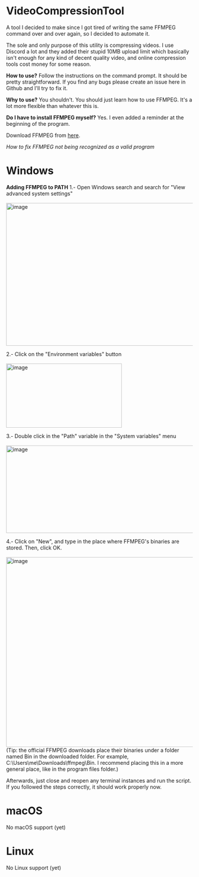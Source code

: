 # VideoCompressionTool
A tool I decided to make since I got tired of writing the same FFMPEG command over and over again, so I decided to automate it.

The sole and only purpose of this utility is compressing videos. I use Discord a lot and they added their stupid 10MB upload limit which basically isn't enough for any kind of decent quality video, and online compression tools cost money for some reason.

**How to use?**
Follow the instructions on the command prompt. It should be pretty straightforward. If you find any bugs please create an issue here in Github and I'll try to fix it.

**Why to use?**
You shouldn't. You should just learn how to use FFMPEG. It's a lot more flexible than whatever this is.

**Do I have to install FFMPEG myself?**
Yes. I even added a reminder at the beginning of the program.

Download FFMPEG from [here](https://ffmpeg.org/download.html).

*How to fix FFMPEG not being recognized as a valid program*

# Windows
**Adding FFMPEG to PATH**
1.- Open Windows search and search for "View advanced system settings"<br><br>
<img width="764" height="385" alt="image" src="https://github.com/user-attachments/assets/aa621053-a6ff-4046-b939-9a6cb9fd0040" />

2.- Click on the "Environment variables" button<br><br>
<img width="312" height="173" alt="image" src="https://github.com/user-attachments/assets/8b872c88-9cf2-427b-8c69-9a37c131f503" />

3.- Double click in the "Path" variable in the "System variables" menu<br><br>
<img width="582" height="236" alt="image" src="https://github.com/user-attachments/assets/032e0992-914f-4ebc-9141-cd755938e0c0" />

4.- Click on "New", and type in the place where FFMPEG's binaries are stored. Then, click OK.<br><br>
<img width="541" height="512" alt="image" src="https://github.com/user-attachments/assets/313eac97-bd4c-4d0c-9101-3f5eb2904458" /><br>
(Tip: the official FFMPEG downloads place their binaries under a folder named Bin in the downloaded folder. For example, C:\Users\me\Downloads\ffmpeg\Bin. I recommend placing this in a more general place, like in the program files folder.)

Afterwards, just close and reopen any terminal instances and run the script. If you followed the steps correctly, it should work properly now.

# macOS

No macOS support (yet)

# Linux

No Linux support (yet)
